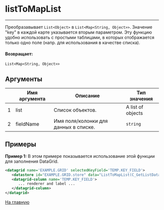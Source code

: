 # listToMapList

---

Преобразавывает `List<Object>` в `List<Map<String, Object>>`. Значение "key" в каждой карте указывается вторым параметром.
Эту функцию удобно использовать с простыми таблицами, в которых отображается только одно поле (напр. для использования в качестве списка).

#### Возвращает:

`List<Map<String, Object>>`

## Аргументы

|  | Имя аргумента | Описание | Тип значения |
| --- | --- | --- | --- |
| 1 | list | Список объектов. | A list of objects |
| 2 | fieldName | Имя поля/колонки для данных в списке. | `string` |

## Примеры

**Пример 1:** В этом примере показывается использование этой функции для заполнения DataGrid.
```xml
<datagrid name='EXAMPLE.GRID' selectedKeyField='TEMP.KEY_FIELD'>
   <datastore id="EXAMPLE.GRID.store" data="ListToMapList(C_GetListData(), 'TEMP.KEY_FIELD')" />
   <datagrid-column name='TEMP.KEY_FIELD'>
      ... renderer and label ...
   </datagrid-column>
</datagrid>
```



[На главную](./)